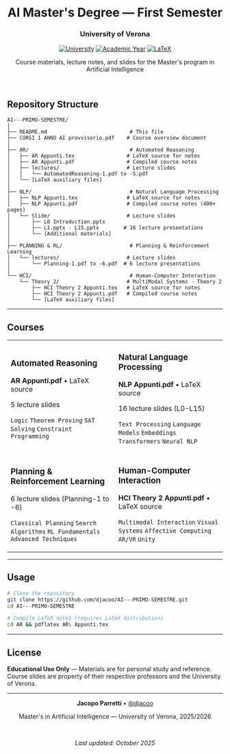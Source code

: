 <div align="center">

# AI Master's Degree — First Semester

### University of Verona

[![University](https://img.shields.io/badge/University-Verona-FFD700?style=for-the-badge)](https://www.univr.it/)
[![Academic Year](https://img.shields.io/badge/Year-2025%2F2026-4169E1?style=for-the-badge)](https://github.com/djacoo/AI---PRIMO-SEMESTRE)
[![LaTeX](https://img.shields.io/badge/LaTeX-Notes-008080?style=for-the-badge&logo=latex)](https://github.com/djacoo/AI---PRIMO-SEMESTRE)

Course materials, lecture notes, and slides for the Master's program in Artificial Intelligence

</div>

<br>

## Repository Structure

```
AI---PRIMO-SEMESTRE/
│
├── README.md                           # This file
├── CORSI 1 ANNO AI provvisorio.pdf    # Course overview document
│
├── AR/                                 # Automated Reasoning
│   ├── AR Appunti.tex                 # LaTeX source for notes
│   ├── AR Appunti.pdf                 # Compiled course notes
│   ├── lectures/                      # Lecture slides
│   │   └── AutomatedReasoning-1.pdf to -5.pdf
│   └── [LaTeX auxiliary files]
│
├── NLP/                                # Natural Language Processing
│   ├── NLP Appunti.tex                # LaTeX source for notes
│   ├── NLP Appunti.pdf                # Compiled course notes (400+ pages)
│   └── Slide/                         # Lecture slides
│       ├── L0 Introduction.pptx
│       ├── L1.pptx - L15.pptx        # 16 lecture presentations
│       └── [Additional materials]
│
├── PLANNING & RL/                      # Planning & Reinforcement Learning
│   └── lectures/                      # Lecture slides
│       └── Planning-1.pdf to -6.pdf  # 6 lecture presentations
│
└── HCI/                                # Human-Computer Interaction
    └── Theory 2/                      # MultiModal Systems - Theory 2
        ├── HCI Theory 2 Appunti.tex   # LaTeX source for notes
        ├── HCI Theory 2 Appunti.pdf   # Compiled course notes
        └── [LaTeX auxiliary files]
```

---

## Courses

<table>
<tr>
<td width="50%">

### Automated Reasoning
**AR Appunti.pdf** • LaTeX source

5 lecture slides

`Logic` `Theorem Proving` `SAT Solving` `Constraint Programming`

</td>
<td width="50%">

### Natural Language Processing
**NLP Appunti.pdf** • LaTeX source

16 lecture slides (L0-L15)

`Text Processing` `Language Models` `Embeddings` `Transformers` `Neural NLP`

</td>
</tr>
<tr>
<td width="50%">

### Planning & Reinforcement Learning
6 lecture slides (Planning-1 to -6)

`Classical Planning` `Search Algorithms` `RL Fundamentals` `Advanced Techniques`

</td>
<td width="50%">

### Human-Computer Interaction
**HCI Theory 2 Appunti.pdf** • LaTeX source

`Multimodal Interaction` `Visual Systems` `Affective Computing` `AR/VR` `Unity`

</td>
</tr>
</table>

---

## Usage

```bash
# Clone the repository
git clone https://github.com/djacoo/AI---PRIMO-SEMESTRE.git
cd AI---PRIMO-SEMESTRE

# Compile LaTeX notes (requires LaTeX distribution)
cd AR && pdflatex AR\ Appunti.tex
```

---

## License

**Educational Use Only** — Materials are for personal study and reference. Course slides are property of their respective professors and the University of Verona.

---

<div align="center">

**Jacopo Parretti** • [@djacoo](https://github.com/djacoo)

Master's in Artificial Intelligence — University of Verona, 2025/2026

<br>

*Last updated: October 2025*

</div>

